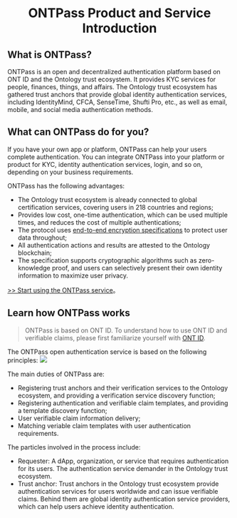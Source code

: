 ﻿<h1 align="center">ONTPass Product and Service Introduction </h1>

## What is ONTPass?

ONTPass is an open and decentralized authentication platform based on ONT ID and the Ontology trust ecosystem. It provides KYC services for people, finances, things, and affairs. The Ontology trust ecosystem has gathered trust anchors that provide global identity authentication services, including IdentityMind, CFCA, SenseTime, Shufti Pro, etc., as well as email, mobile, and social media authentication methods. 

## What can ONTPass do for you?

If you have your own app or platform, ONTPass can help your users complete authentication. You can integrate ONTPass into your platform or product for KYC, identity authentication services, login, and so on, depending on your business requirements.

ONTPass has the following advantages:

* The Ontology trust ecosystem is already connected to global certification services, covering users in 218 countries and regions;
* Provides low cost, one-time authentication, which can be used multiple times, and reduces the cost of multiple authentications;
* The protocol uses [end-to-end encryption specifications](https://github.com/ontio/ontology-DID/blob/master/docs/en/end-to-end-encryption.md) to protect user data throughout;
* All authentication actions and results are attested to the Ontology blockchain;
* The specification supports cryptographic algorithms such as zero-knowledge proof, and users can selectively present their own identity information to maximize user privacy.

[>> Start using the ONTPass service](http://pro-docs.ont.io/#/docs-cn/ontpass/ontpass-auth)。


## Learn how ONTPass works

> ONTPass is based on ONT ID. To understand how to use ONT ID and verifiable claims, please first familiarize yourself with [ONT ID](https://github.com/ontio/ontology-DID/blob/master/docs/cn/get_started_cn.md).

The ONTPass open authentication service is based on the following principles:
![](http://assets.processon.com/chart_image/5a5fff53e4b0abe85d5e3e5f.png)

The main duties of ONTPass are:
* Registering trust anchors and their verification services to the Ontology ecosystem, and providing a verification service discovery function;
* Registering authentication and verifiable claim templates, and providing a template discovery function;
* User verifiable claim information delivery;
* Matching veriable claim templates with user authentication requirements.

The particles involved in the process include:
* Requester: A dApp, organization, or service that requires authentication for its users. The authentication service demander in the Ontology trust ecosystem.
* Trust anchor: Trust anchors in the Ontology trust ecosystem provide authentication services for users worldwide and can issue verifiable claims. Behind them are global identity authentication service providers, which can help users achieve identity authentication.

